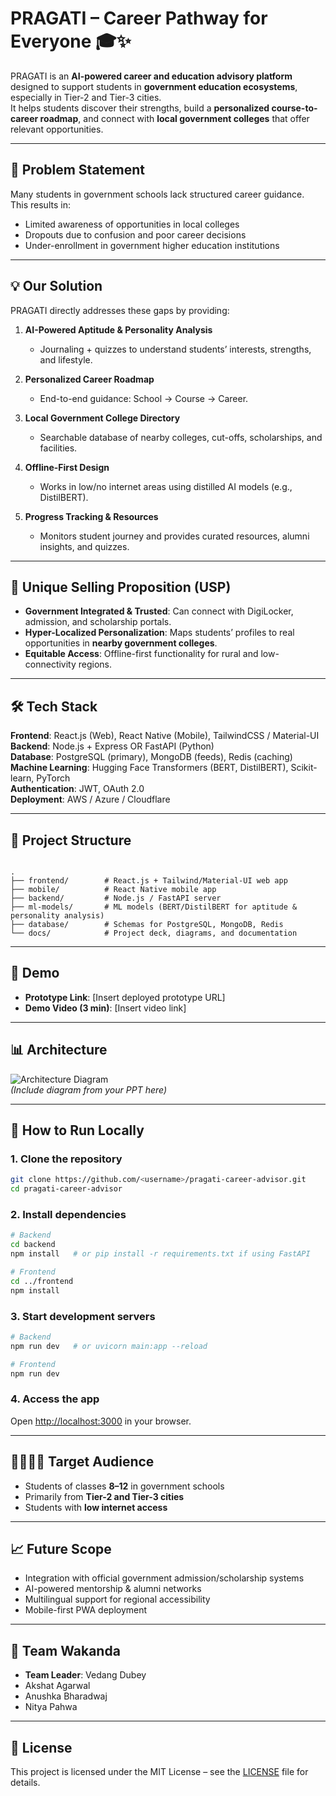 # PRAGATI – Career Pathway for Everyone 🎓✨

PRAGATI is an **AI-powered career and education advisory platform** designed to support students in **government education ecosystems**, especially in Tier-2 and Tier-3 cities.  
It helps students discover their strengths, build a **personalized course-to-career roadmap**, and connect with **local government colleges** that offer relevant opportunities.  

---

## 🚀 Problem Statement
Many students in government schools lack structured career guidance.  
This results in:
- Limited awareness of opportunities in local colleges  
- Dropouts due to confusion and poor career decisions  
- Under-enrollment in government higher education institutions  

---

## 💡 Our Solution
PRAGATI directly addresses these gaps by providing:
1. **AI-Powered Aptitude & Personality Analysis**  
   - Journaling + quizzes to understand students’ interests, strengths, and lifestyle.  

2. **Personalized Career Roadmap**  
   - End-to-end guidance: School → Course → Career.  

3. **Local Government College Directory**  
   - Searchable database of nearby colleges, cut-offs, scholarships, and facilities.  

4. **Offline-First Design**  
   - Works in low/no internet areas using distilled AI models (e.g., DistilBERT).  

5. **Progress Tracking & Resources**  
   - Monitors student journey and provides curated resources, alumni insights, and quizzes.  

---

## 🔑 Unique Selling Proposition (USP)
- **Government Integrated & Trusted**: Can connect with DigiLocker, admission, and scholarship portals.  
- **Hyper-Localized Personalization**: Maps students’ profiles to real opportunities in **nearby government colleges**.  
- **Equitable Access**: Offline-first functionality for rural and low-connectivity regions.  

---

## 🛠️ Tech Stack
**Frontend**: React.js (Web), React Native (Mobile), TailwindCSS / Material-UI  
**Backend**: Node.js + Express OR FastAPI (Python)  
**Database**: PostgreSQL (primary), MongoDB (feeds), Redis (caching)  
**Machine Learning**: Hugging Face Transformers (BERT, DistilBERT), Scikit-learn, PyTorch  
**Authentication**: JWT, OAuth 2.0  
**Deployment**: AWS / Azure / Cloudflare  

---

## 📂 Project Structure
```

.
├── frontend/        # React.js + Tailwind/Material-UI web app
├── mobile/          # React Native mobile app
├── backend/         # Node.js / FastAPI server
├── ml-models/       # ML models (BERT/DistilBERT for aptitude & personality analysis)
├── database/        # Schemas for PostgreSQL, MongoDB, Redis
└── docs/            # Project deck, diagrams, and documentation

````

---

## 🎥 Demo
- **Prototype Link**: [Insert deployed prototype URL]  
- **Demo Video (3 min)**: [Insert video link]  

---

## 📊 Architecture
![Architecture Diagram](docs/architecture.png)  
*(Include diagram from your PPT here)*  

---

## 📜 How to Run Locally

### 1. Clone the repository
```bash
git clone https://github.com/<username>/pragati-career-advisor.git
cd pragati-career-advisor
````

### 2. Install dependencies

```bash
# Backend
cd backend
npm install   # or pip install -r requirements.txt if using FastAPI

# Frontend
cd ../frontend
npm install
```

### 3. Start development servers

```bash
# Backend
npm run dev   # or uvicorn main:app --reload

# Frontend
npm run dev
```

### 4. Access the app

Open [http://localhost:3000](http://localhost:3000) in your browser.

---

## 👨‍👩‍👧‍👦 Target Audience

* Students of classes **8–12** in government schools
* Primarily from **Tier-2 and Tier-3 cities**
* Students with **low internet access**

---

## 📈 Future Scope

* Integration with official government admission/scholarship systems
* AI-powered mentorship & alumni networks
* Multilingual support for regional accessibility
* Mobile-first PWA deployment

---

## 👥 Team Wakanda

* **Team Leader**: Vedang Dubey
* Akshat Agarwal
* Anushka Bharadwaj
* Nitya Pahwa

---

## 📄 License

This project is licensed under the MIT License – see the [LICENSE](LICENSE) file for details.

```
